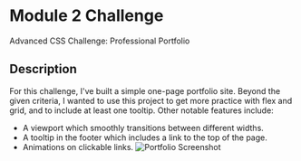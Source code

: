 # Module 2 Challenge
Advanced CSS Challenge: Professional Portfolio

## Description
For this challenge, I've built a simple one-page portfolio site. Beyond the given criteria, I wanted to use this project to get more practice with flex and grid, and to include at least one tooltip. Other notable features include: 
- A viewport which smoothly transitions between different widths.
- A tooltip in the footer which includes a link to the top of the page.
- Animations on clickable links.
![Portfolio Screenshot](https://github.com/samelimill/prim-ranger-portfolio/assets/139184509/418791c3-b7fc-42fc-a57a-a08a246b46b4)
